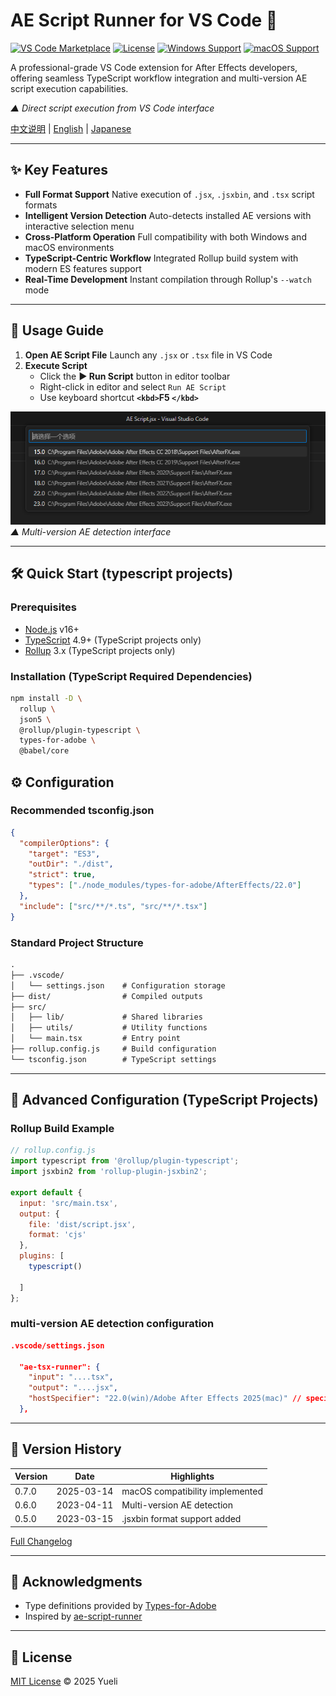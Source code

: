# AE Script Runner for VS Code 🚀

[![VS Code Marketplace](https://img.shields.io/badge/VS%2520Code-Marketplace-blue)](https://marketplace.visualstudio.com/items?itemName=yourname.ae-script-runner)
[![License](https://img.shields.io/badge/License-MIT-green)](https://license/)
[![Windows Support](https://img.shields.io/badge/Platform-Windows-0078D6)](https://www.adobe.com/products/aftereffects.html)
[![macOS Support](https://img.shields.io/badge/Platform-macOS-999999)](https://www.adobe.com/products/aftereffects.html)

A professional-grade VS Code extension for After Effects developers, offering seamless TypeScript workflow integration and multi-version AE script execution capabilities.

*▲ Direct script execution from VS Code interface*

[中文说明](README-ZH.md) | [English](README.md) | [Japanese](README-JP.md)

---

## ✨ Key Features

* **Full Format Support**
  Native execution of `.jsx`, `.jsxbin`, and `.tsx` script formats
* **Intelligent Version Detection**
  Auto-detects installed AE versions with interactive selection menu
* **Cross-Platform Operation**
  Full compatibility with both Windows and macOS environments
* **TypeScript-Centric Workflow**
  Integrated Rollup build system with modern ES features support
* **Real-Time Development**
  Instant compilation through Rollup's `--watch` mode

---

## 🚀 Usage Guide

1. **Open AE Script File**
   Launch any `.jsx` or `.tsx` file in VS Code
2. **Execute Script**
   * Click the **▶ Run Script** button in editor toolbar
   * Right-click in editor and select `Run AE Script`
   * Use keyboard shortcut **`<kbd>`**F5** `</kbd>`**

![Version Selection](./preview/aes.png)
*▲ Multi-version AE detection interface*

---

## 🛠 Quick Start (typescript projects)

### Prerequisites

* [Node.js](https://nodejs.org/) v16+
* [TypeScript](https://www.typescriptlang.org/) 4.9+ (TypeScript projects only)
* [Rollup](https://rollupjs.org/) 3.x (TypeScript projects only)

### Installation (TypeScript Required Dependencies)

```bash
npm install -D \
  rollup \
  json5 \
  @rollup/plugin-typescript \
  types-for-adobe \
  @babel/core
```

## ⚙ Configuration

### Recommended tsconfig.json

```json
{
  "compilerOptions": {
    "target": "ES3",
    "outDir": "./dist",
    "strict": true,
    "types": ["./node_modules/types-for-adobe/AfterEffects/22.0"]
  },
  "include": ["src/**/*.ts", "src/**/*.tsx"]
}
```

### Standard Project Structure

```txt
.
├── .vscode/
│   └── settings.json    # Configuration storage
├── dist/                # Compiled outputs
├── src/
│   ├── lib/             # Shared libraries
│   ├── utils/           # Utility functions
│   └── main.tsx         # Entry point
├── rollup.config.js     # Build configuration
└── tsconfig.json        # TypeScript settings
```

---

## 🔧 Advanced Configuration (TypeScript Projects)

### Rollup Build Example

```javascript
// rollup.config.js
import typescript from '@rollup/plugin-typescript';
import jsxbin2 from 'rollup-plugin-jsxbin2';

export default {
  input: 'src/main.tsx',
  output: {
    file: 'dist/script.jsx',
    format: 'cjs'
  },
  plugins: [
    typescript()
  
  ]
};
```

### multi-version AE detection configuration

```json
.vscode/settings.json

  "ae-tsx-runner": {
    "input": "....tsx",
    "output": "....jsx",
    "hostSpecifier": "22.0(win)/Adobe After Effects 2025(mac)" // special id for windows and app name for macOS
  },
```

---

## 📜 Version History

| Version | Date       | Highlights                      |
| ------- | ---------- | ------------------------------- |
| 0.7.0   | 2025-03-14 | macOS compatibility implemented |
| 0.6.0   | 2023-04-11 | Multi-version AE detection      |
| 0.5.0   | 2023-03-15 | .jsxbin format support added    |

[Full Changelog](https://changelog.md/)

---

## 🙌 Acknowledgments

* Type definitions provided by [Types-for-Adobe](https://github.com/aenhancers/Types-for-Adobe)
* Inspired by [ae-script-runner](https://marketplace.visualstudio.com/items?itemName=atarabi.ae-script-runner)

---

## 📄 License

[MIT License](https://license/) © 2025 Yueli
